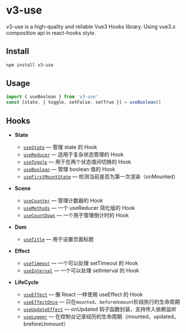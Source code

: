 # v3-use

v3-use is a high-quality and reliable Vue3 Hooks library. Using vue3.x composition api in react-hooks style.

## Install

```sh
npm install v3-use
```

## Usage

```js
import { useBoolean } from 'v3-use'
const [state, { toggle, setFalse, setTrue }] = useBoolean()
```

## Hooks

- **State**

  - [`useState`](https://v3use.ismufang.com/useState.html) &mdash; 管理 state 的 Hook
  - [`useReducer`](https://v3use.ismufang.com/useReducer.html) &mdash; 适用于复杂状态管理的 Hook
  - [`useToggle`](https://v3use.ismufang.com/useToggle.html) &mdash; 用于在两个状态值间切换的 Hook
  - [`useBoolean`](https://v3use.ismufang.com/useBoolean.html) &mdash; 管理 boolean 值的 Hook
  - [`useFirstMountState`](./docs/updateDocs.md) &mdash; 检测当前是否为第一次渲染（onMounted）

- **Scene**

  - [`useCounter`](https://v3use.ismufang.com/useCounter.html) &mdash; 管理计数器的 Hook
  - [`useMethods`](https://v3use.ismufang.com/useMethods.html) &mdash; 一个 useReducer 简化版的 Hook
  - [`useCountDown`](https://v3use.ismufang.com/useCountDown.html) &mdash; 一个用于管理倒计时的 Hook

- **Dom**

  - [`useTitle`](https://v3use.ismufang.com/useTitle.html) &mdash; 用于设置页面标题

- **Effect**

  - [`useTimeout`](https://v3use.ismufang.com/useTimeout.html) &mdash; 一个可以处理 setTimeout 的 Hook
  - [`useInterval`](https://v3use.ismufang.com/useInterval.html) &mdash; 一个可以处理 setInterval 的 Hook

- **LifeCycle**
  - [`useEffect`](https://v3use.ismufang.com/useEffect.html) &mdash; 像 React 一样使用 useEffect 的 Hook
  - [`useEffectOnce`](./docs/updateDocs.md) &mdash; 只在`mounted`、`beforeUnmount`阶段执行的生命周期
  - [`useUpdateEffect`](./docs/updateDocs.md) &mdash; onUpdated 钩子函数封装，支持传入依赖监听
  - [`useLogger`](./docs/updateDocs.md) &mdash; 在控制台记录经历的生命周期（mounted，updated，breforeUnmount）
